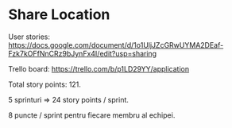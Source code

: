 # Share Location

User stories:
https://docs.google.com/document/d/1o1UljJZcGRwUYMA2DEaf-Fzk7kOFfNnCRz9bJynFx4I/edit?usp=sharing

Trello board:
https://trello.com/b/p1LD29YY/application

Total story points: 121.

5 sprinturi => 24 story points / sprint.

8 puncte / sprint pentru fiecare membru al echipei.
